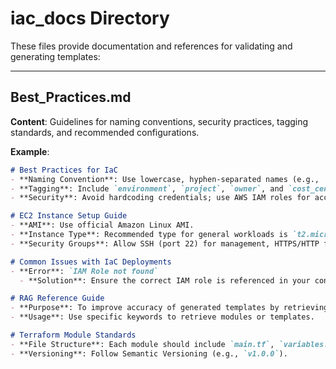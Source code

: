 # iac_docs Directory

These files provide documentation and references for validating and generating templates:

---

## Best_Practices.md

**Content**: Guidelines for naming conventions, security practices, tagging standards, and recommended configurations.

**Example**:

```markdown
# Best Practices for IaC
- **Naming Convention**: Use lowercase, hyphen-separated names (e.g., `web-server-prod`).
- **Tagging**: Include `environment`, `project`, `owner`, and `cost_center` tags.
- **Security**: Avoid hardcoding credentials; use AWS IAM roles for access.

# EC2 Instance Setup Guide
- **AMI**: Use official Amazon Linux AMI.
- **Instance Type**: Recommended type for general workloads is `t2.micro`.
- **Security Groups**: Allow SSH (port 22) for management, HTTPS/HTTP for web services.

# Common Issues with IaC Deployments
- **Error**: `IAM Role not found`
  - **Solution**: Ensure the correct IAM role is referenced in your configuration file.

# RAG Reference Guide
- **Purpose**: To improve accuracy of generated templates by retrieving relevant configuration data.
- **Usage**: Use specific keywords to retrieve modules or templates.

# Terraform Module Standards
- **File Structure**: Each module should include `main.tf`, `variables.tf`, and `outputs.tf`.
- **Versioning**: Follow Semantic Versioning (e.g., `v1.0.0`).

